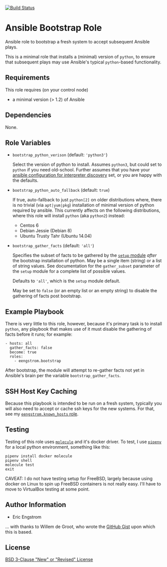 [![Build Status](https://travis-ci.com/eengstrom/ansible-role-bootstrap.svg?branch=master)](https://travis-ci.com/eengstrom/ansible-role-bootstrap)

# Ansible Bootstrap Role

Ansible role to bootstrap a fresh system to accept subsequent Ansible plays.

This is a minimal role that installs a (minimal) version of `python`,
to ensure that subsequent plays may use Ansible's typical `python`-based functionality.

## Requirements

This role requires (on your control node)
 - a minimal version (> 1.2) of Ansible

## Dependencies

None.

## Role Variables

* `bootstrap_python_verison` (default: `'python3'`)

  Select the version of python to install.
  Assumes `python3`, but could set to `python` if you need old-school.  Further assumes that you have your [ansible configuration for interpreter discovery](https://docs.ansible.com/ansible/latest/reference_appendices/interpreter_discovery.html) set, or you are happy with the defaults.

* `bootstrap_python_auto_fallback` (default: `true`)

  If true, auto-fallback to just `python[2]` on older distributions where, there is no trivial (via `apt|yum|pkg`) installation of minimal version of python required by ansible.  This currently affects on the following distributions, where this role will install `python` (aka `python2`) instead:

    - Centos 6
    - Debian Jessie (Debian 8)
    - Ubuntu Trusty Tahr (Ubuntu 14.04)

* `bootstrap_gather_facts` (default: `'all'`)

  Specifies the subset of facts to be gathered by the [`setup` module](https://docs.ansible.com/ansible/latest/modules/setup_module.html) *after* the bootstrap installation of python.  May be a single item (string) or a list of string values. See documentation for the `gather_subset` parameter of the `setup` module for a complete list of possible values.

  Defaults to `'all'`, which is the `setup` module default.

  May be set to `false` (or an empty list or an empty string) to disable the gathering of facts post bootstrap.

## Example Playbook

There is very little to this role, however, because it's primary task is to install `python`, any playbook that makes use of it must disable the gathering of facts before it runs; for example:

    - hosts: all
      gather_facts: false
      become: true
      roles:
        - eengstrom.bootstrap

After bootstrap, the module will attempt to re-gather facts not yet in Ansible's brain per the variable `bootstrap_gather_facts`.

## SSH Host Key Caching

Because this playbook is intended to be run on a fresh system, typically you will also need to accept or cache ssh keys for the new systems.  For that, see my [`eengstrom.known_hosts` role](https://github.com/eengstrom/ansible-role-known-hosts).

## Testing

Testing of this role uses [`molecule`](https://molecule.readthedocs.io/en/latest/index.html) and it's docker driver.  To test, I use [`pipenv`](https://pipenv.readthedocs.io/en/latest/) for a local python environment, something like this:

    pipenv install docker molecule
    pipenv shell
    molecule test
    exit

CAVEAT: I do not have testing setup for FreeBSD, largely because using docker on Linux to spin up FreeBSD containers is not really easy.  I'll have to move to VirtualBox testing at some point.

## Author Information

- Eric Engstrom

... with thanks to Willem de Groot, who wrote the [GitHub Gist](https://gist.github.com/gwillem/4ba393dceb55e5ae276a87300f6b8e6f) upon which this is based.

## License

[BSD 3-Clause "New" or "Revised" License](https://spdx.org/licenses/BSD-3-Clause.html)
